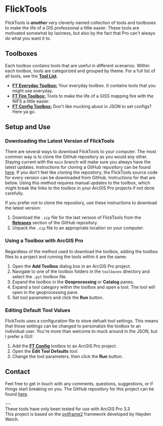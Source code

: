 # FlickTools

FlickTools is ***another*** very cleverly named collection of tools and toolboxes to make the life of a GIS professional a little easier. These tools are motivated somewhat by laziness, but also by the fact that Pro can't always do what you want it to.

## Toolboxes

Each toolbox contains tools that are useful in different scenarios. Within each toolbox, tools are categorized and grouped by theme. For a full list of all tools, see the **[Tool List](docs/Tool_List.md)**.

- **[FT Everyday Toolbox:](docs/toolbox_FT_Everyday.md)** Your everyday toolbox. It contains tools that you might use everyday.
- **[FT Fire Toolbox:](docs/toolbox_FT_Fire.md)** Tools to make the life of a GISS mapping fire with the NIFS a little easier.
- **[FT Config Toolbox:](docs/toolbox_FT_Config.md)** Don't like mucking about in JSON to set configs? Here ya go.

## Setup and Use

### Downloading the Latest Version of FlickTools

There are several ways to download FlickTools to your computer. The most common way is to clone the GitHub repository as you would any other. Staying current with the `main` branch will make sure you always have the latest updates. Instructions for cloning a GitHub repository can be found [here](https://docs.github.com/en/repositories/creating-and-managing-repositories/cloning-a-repository). If you don't feel like cloning the repository, the FlickTools source code for every version can be downloaded from GitHub. Instructions for that are below. Using this method requires manual updates to the toolbox, which might break the links to the toolbox in your ArcGIS Pro projects if not done carefully.

If you prefer not to clone the repository, use these instructions to download the latest version:

1. Download the `.zip` file for the last version of FlickTools from the [**Releases**](https://github.com/kadenflick/FlickTools/releases) section of the GitHub repository.
1. Unpack the `.zip` file to an appropriate location on your computer.

### Using a Toolbox with ArcGIS Pro

Regardless of the method used to download the toolbox, adding the toolbox files to a project and running the tools within it are the same:

1. Open the **Add Toolbox** dialog box in an ArcGIS Pro project.
1. Navigate to one of the toolbox folders in the `toolboxes` directory and select the `.pyt` toolbox file.
1. Expand the toolbox in the **Geoprocessing** or **Catalog** panes.
1. Expand a tool category within the toolbox and open a tool. The tool will open in the geoprocessing pane.
1. Set tool parameters and click the **Run** button.

### Editing Default Tool Values

FlickTools uses a configuration file to store defualt tool settings. This means that those settings can be changed to personalize the toolbox to an individual user. You're more than welcome to muck around in the JSON, but I prefer a GUI:

1. Add the **[FT Config](docs/toolbox_FT_Config.md)** toolbox to an ArcGIS Pro project.
1. Open the **Edit Tool Defaults** tool.
1. Change the tool parameters, then click the **Run** button.

## Contact

Feel free to get in touch with any comments, questions, suggestions, or if things start breaking on you. The GitHub repository for this project can be found [here](https://github.com/kadenflick/FlickTools).

---<br>
These tools have only been tested for use with ArcGIS Pro 3.3<br>
This project is based on the [pytframe2](https://github.com/hwelch-fle/pytframe2) framework developed by Hayden Welch.
